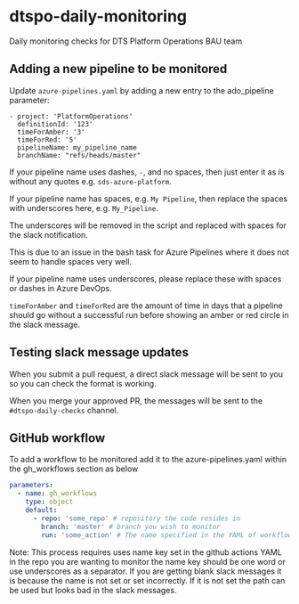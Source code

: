# dtspo-daily-monitoring
Daily monitoring checks for DTS Platform Operations BAU team

## Adding a new pipeline to be monitored

Update `azure-pipelines.yaml` by adding a new entry to the ado_pipeline parameter:

```
- project: 'PlatformOperations'
  definitionId: '123'
  timeForAmber: '3'
  timeForRed: '5'
  pipelineName: my_pipeline_name
  branchName: "refs/heads/master"
```


If your pipeline name uses dashes, `-`, and no spaces, then just enter it as is without any quotes e.g. `sds-azure-platform`.

If your pipeline name has spaces, e.g. `My Pipeline`, then replace the spaces with underscores here, e.g. `My_Pipeline`.

The underscores will be removed in the script and replaced with spaces for the slack notification.

This is due to an issue in the bash task for Azure Pipelines where it does not seem to handle spaces very well.

If your pipeline name uses underscores, please replace these with spaces or dashes in Azure DevOps.

`timeForAmber` and `timeForRed` are the amount of time in days that a pipeline should go without a successful run before showing an amber or red circle in the slack message.

## Testing slack message updates

When you submit a pull request, a direct slack message will be sent to you so you can check the format is working.

When you merge your approved PR, the messages will be sent to the `#dtspo-daily-checks` channel.

## GitHub workflow

To add a workflow to be monitored add it to the azure-pipelines.yaml within the gh_workflows section as below

```yaml
parameters:
  - name: gh_workflows
    type: object
    default:
      - repo: 'some_repo' # repository the code resides in
        branch: 'master' # branch you wish to monitor
        run: 'some_action' # The name specified in the YAML of workflow. This is optional if left blank the process will report on all Actions.

```

Note: This process requires uses name key set in the github actions YAML in the repo you are wanting to monitor the name key should be one word or use underscores as a separator. If you are getting blank slack messages it is because
the name is not set or set incorrectly. If it is not set the path can be used but looks bad in the slack messages.
